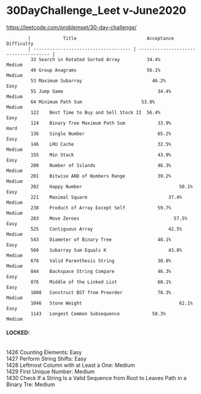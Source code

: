 # 30DayChallenge_Leet v-June2020
https://leetcode.com/problemset/30-day-challenge/

            |            Title		                    Acceptance	                Difficulty	
            | ------------------------------------ | ------------------------------------- |
             33	Search in Rotated Sorted Array    		34.4%	                      Medium	
             49	Group Anagrams    		                56.1%	                      Medium	
             53	Maximum Subarray    		              46.2%	                      Easy	
             55	Jump Game    		                  		34.4%		                    Medium	
             64	Minimum Path Sum                      53.8%		                    Medium	
             122	Best Time to Buy and Sell Stock II  56.4%		                    Easy	
             124	Binary Tree Maximum Path Sum    		33.9%		                  	Hard	
             136	Single Number    		                65.2%		                  	Easy	
             146	LRU Cache    		                    32.5%		                  	Medium	
             155	Min Stack    		                    43.9%	                      Easy	
             200	Number of Islands    		            46.3%		                  	Medium	
             201	Bitwise AND of Numbers Range    		39.2%		                  	Medium	
             202	Happy Number    		    		    		50.1%		                  	Easy	
             221	Maximal Square    		    		    	37.4%		                  	Medium	
             238	Product of Array Except Self    		59.7%		                  	Medium	
             283	Move Zeroes    		    		    		  57.5%		                  	Easy	
             525	Contiguous Array    		    		    42.5%		                  	Medium	
             543	Diameter of Binary Tree    		    	48.1%		                  	Easy	
             560	Subarray Sum Equals K    		    		43.8%			                  Medium	
             678	Valid Parenthesis String    		    30.8%			                  Medium	
             844	Backspace String Compare    		    46.3%			                  Easy	
             876	Middle of the Linked List    		    68.1%			                  Easy	
             1008	Construct BST from Preorder     		78.3%	                      Medium
             1046	Stone Weight    		    		    		62.1%		                  	Easy	
             1143	Longest Common Subsequence    		  58.3%		                  	Medium	
             


#### LOCKED:
<br />       1426	Counting Elements: Easy	
<br />       1427	Perform String Shifts: Easy	
<br />       1428	Leftmost Column with at Least a One: Medium	
<br />       1429	First Unique Number: Medium	
<br />       1430	Check If a String Is a Valid Sequence from Root to Leaves Path in a Binary Tre: Medium	
